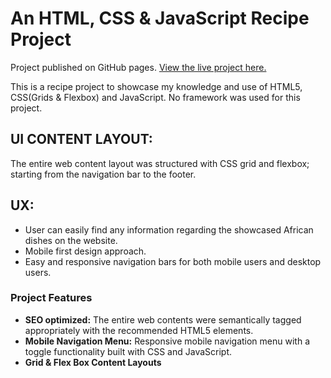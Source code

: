 # An HTML, CSS & JavaScript Recipe Project
Project published on GitHub pages. [View the live project here.](https://austinuc.github.io/Recipe_Site/)

This is a recipe project to showcase my knowledge and use of HTML5, CSS(Grids & Flexbox) and JavaScript. No framework was used for this project.
## UI CONTENT LAYOUT:
The entire web content layout was structured with CSS grid and flexbox; starting from the navigation bar to the footer.
## UX:
* User can easily find any information regarding the showcased African dishes on the website.
* Mobile first design approach.
* Easy and responsive navigation bars for both mobile users and desktop users.

### Project Features
* **SEO optimized:** The entire web contents were semantically tagged appropriately with the recommended HTML5 elements.
* **Mobile Navigation Menu:** Responsive mobile navigation menu with a toggle functionality built with CSS and JavaScript.
* **Grid & Flex Box Content Layouts** 

